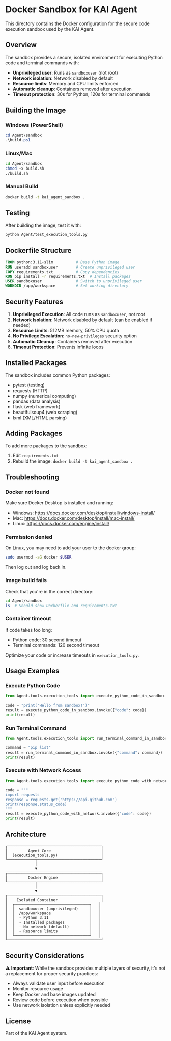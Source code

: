 # Docker Sandbox for KAI Agent

This directory contains the Docker configuration for the secure code execution sandbox used by the KAI Agent.

## Overview

The sandbox provides a secure, isolated environment for executing Python code and terminal commands with:

- **Unprivileged user**: Runs as `sandboxuser` (not root)
- **Network isolation**: Network disabled by default
- **Resource limits**: Memory and CPU limits enforced
- **Automatic cleanup**: Containers removed after execution
- **Timeout protection**: 30s for Python, 120s for terminal commands

## Building the Image

### Windows (PowerShell)

```powershell
cd Agent\sandbox
.\build.ps1
```

### Linux/Mac

```bash
cd Agent/sandbox
chmod +x build.sh
./build.sh
```

### Manual Build

```bash
docker build -t kai_agent_sandbox .
```

## Testing

After building the image, test it with:

```bash
python Agent/test_execution_tools.py
```

## Dockerfile Structure

```dockerfile
FROM python:3.11-slim          # Base Python image
RUN useradd sandboxuser        # Create unprivileged user
COPY requirements.txt          # Copy dependencies
RUN pip install -r requirements.txt  # Install packages
USER sandboxuser               # Switch to unprivileged user
WORKDIR /app/workspace         # Set working directory
```

## Security Features

1. **Unprivileged Execution**: All code runs as `sandboxuser`, not root
2. **Network Isolation**: Network disabled by default (can be enabled if needed)
3. **Resource Limits**: 512MB memory, 50% CPU quota
4. **No Privilege Escalation**: `no-new-privileges` security option
5. **Automatic Cleanup**: Containers removed after execution
6. **Timeout Protection**: Prevents infinite loops

## Installed Packages

The sandbox includes common Python packages:

- pytest (testing)
- requests (HTTP)
- numpy (numerical computing)
- pandas (data analysis)
- flask (web framework)
- beautifulsoup4 (web scraping)
- lxml (XML/HTML parsing)

## Adding Packages

To add more packages to the sandbox:

1. Edit `requirements.txt`
2. Rebuild the image: `docker build -t kai_agent_sandbox .`

## Troubleshooting

### Docker not found

Make sure Docker Desktop is installed and running:

- Windows: <https://docs.docker.com/desktop/install/windows-install/>
- Mac: <https://docs.docker.com/desktop/install/mac-install/>
- Linux: <https://docs.docker.com/engine/install/>

### Permission denied

On Linux, you may need to add your user to the docker group:

```bash
sudo usermod -aG docker $USER
```

Then log out and log back in.

### Image build fails

Check that you're in the correct directory:

```bash
cd Agent/sandbox
ls  # Should show Dockerfile and requirements.txt
```

### Container timeout

If code takes too long:

- Python code: 30 second timeout
- Terminal commands: 120 second timeout

Optimize your code or increase timeouts in `execution_tools.py`.

## Usage Examples

### Execute Python Code

```python
from Agent.tools.execution_tools import execute_python_code_in_sandbox

code = "print('Hello from sandbox!')"
result = execute_python_code_in_sandbox.invoke({"code": code})
print(result)
```

### Run Terminal Command

```python
from Agent.tools.execution_tools import run_terminal_command_in_sandbox

command = "pip list"
result = run_terminal_command_in_sandbox.invoke({"command": command})
print(result)
```

### Execute with Network Access

```python
from Agent.tools.execution_tools import execute_python_code_with_network

code = """
import requests
response = requests.get('https://api.github.com')
print(response.status_code)
"""
result = execute_python_code_with_network.invoke({"code": code})
print(result)
```

## Architecture

```
┌─────────────────────────────────────────┐
│         Agent Core                      │
│  (execution_tools.py)                   │
└────────────┬────────────────────────────┘
             │
             ▼
┌─────────────────────────────────────────┐
│         Docker Engine                   │
└────────────┬────────────────────────────┘
             │
             ▼
┌─────────────────────────────────────────┐
│    Isolated Container                   │
│  ┌─────────────────────────────────┐   │
│  │  sandboxuser (unprivileged)     │   │
│  │  /app/workspace                 │   │
│  │  - Python 3.11                  │   │
│  │  - Installed packages           │   │
│  │  - No network (default)         │   │
│  │  - Resource limits              │   │
│  └─────────────────────────────────┘   │
└─────────────────────────────────────────┘
```

## Security Considerations

⚠️ **Important**: While the sandbox provides multiple layers of security, it's not a replacement for proper security practices:

- Always validate user input before execution
- Monitor resource usage
- Keep Docker and base images updated
- Review code before execution when possible
- Use network isolation unless explicitly needed

## License

Part of the KAI Agent system.

